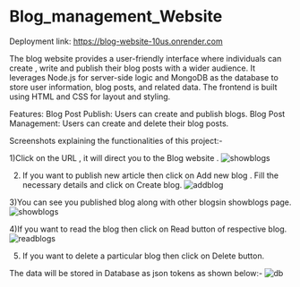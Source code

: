 ﻿# Blog_management_Website

 Deployment link: https://blog-website-10us.onrender.com

The blog website provides a user-friendly interface where individuals can create , write and publish their blog posts with a wider audience. It leverages Node.js for server-side logic and MongoDB as the database to store user information, blog posts, and related data. The frontend is built using HTML and CSS for layout and styling.

Features:
Blog Post Publish: Users can create and publish blogs.
Blog Post Management: Users can create  and delete their blog posts.

Screenshots explaining the functionalities of this project:-

1)Click on the URL , it will direct you to the Blog website .
![showblogs](https://github.com/PriyankaDandapat/Blog_website/assets/144220616/ef862516-d386-43a1-8213-516628d5a24c)

2) If you want to publish new article then click on Add new blog . Fill the necessary details and click on Create blog.
![addblog](https://github.com/PriyankaDandapat/Blog_website/assets/144220616/c89aeace-fe91-4444-999c-5e0e110b47ef)

3)You can see you published blog along with other blogsin showblogs page.
![showblogs](https://github.com/PriyankaDandapat/Blog_website/assets/144220616/ef862516-d386-43a1-8213-516628d5a24c)

4)If you want to read the blog then click on Read button of respective blog.
![readblogs](https://github.com/PriyankaDandapat/Blog_website/assets/144220616/acc2dc97-d12c-49bf-91e8-ef076b909e48)

5) If you want to delete a particular blog then click on Delete button.

The data will be stored in Database as json tokens as shown below:-
![db](https://github.com/PriyankaDandapat/Blog_website/assets/144220616/f133042b-cf37-4a55-9d71-bc96736ef668)
